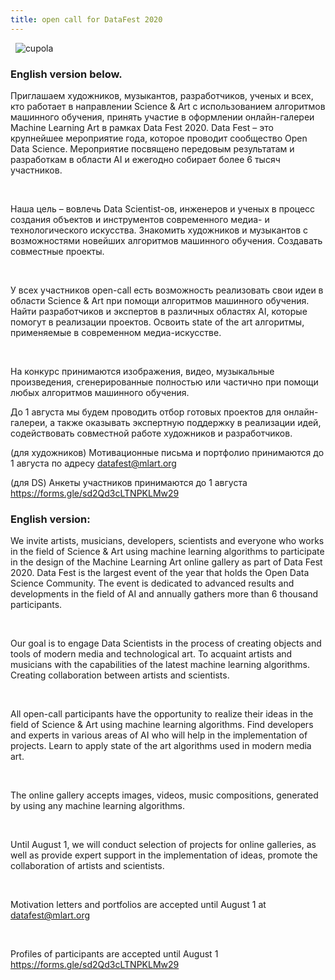 ```yaml
---
title: open call for DataFest 2020
---
```

&nbsp;
![cupola](projects/img/planetarium_keanu.jpg)
### English version below.

Приглашаем художников, музыкантов, разработчиков, ученых и всех, кто работает в направлении Science & Art с использованием алгоритмов машинного обучения, принять участие в оформлении онлайн-галереи Machine Learning Art в рамках Data Fest 2020. Data Fest – это крупнейшее мероприятие года, которое проводит сообщество Open Data Science. Мероприятие посвящено передовым результатам и разработкам в области AI и ежегодно собирает более 6 тысяч участников. 

&nbsp;

Наша цель – вовлечь Data Scientist-ов, инженеров и ученых в процесс создания объектов и инструментов современного медиа- и технологического искусства. Знакомить художников и музыкантов с возможностями новейших алгоритмов машинного обучения. Создавать совместные проекты.  

&nbsp;

У всех участников open-call есть возможность реализовать свои идеи в области Science & Art при помощи алгоритмов машинного обучения. Найти разработчиков и экспертов в различных областях AI, которые помогут в реализации проектов. Освоить state of the art алгоритмы, применяемые в современном медиа-искусстве.
 
&nbsp;

На конкурс принимаются изображения, видео, музыкальные произведения, сгенерированные полностью или частично при помощи любых алгоритмов машинного обучения. 

До 1 августа мы будем проводить отбор готовых проектов для онлайн-галереи, а также оказывать экспертную поддержку в реализации идей, содействовать совместной работе художников и разработчиков. 

(для художников) Мотивационные письма и портфолио принимаются до 1 августа по адресу datafest@mlart.org

(для DS) Анкеты участников принимаются до 1 августа https://forms.gle/sd2Qd3cLTNPKLMw29
&nbsp;

### English version: 

We invite artists, musicians, developers, scientists and everyone who works in the field of Science & Art using machine learning algorithms to participate in the design of the Machine Learning Art online gallery as part of Data Fest 2020. Data Fest is the largest event of the year that holds the Open Data Science Community. The event is dedicated to advanced results and developments in the field of AI and annually gathers more than 6 thousand participants.

&nbsp;

Our goal is to engage Data Scientists in the process of creating objects and tools of modern media and technological art. To acquaint artists and musicians with the capabilities of the latest machine learning algorithms. Creating collaboration between artists and scientists.

&nbsp;

All open-call participants have the opportunity to realize their ideas in the field of Science & Art using machine learning algorithms. Find developers and experts in various areas of AI who will help in the implementation of projects. Learn to apply state of the art algorithms used in modern media art.
 
&nbsp;

The online gallery accepts images, videos, music compositions, generated by using any machine learning algorithms.

&nbsp;

Until August 1, we will conduct selection of projects for online galleries, as well as provide expert support in the implementation of ideas, promote the collaboration of artists and scientists. 

&nbsp;

Motivation letters and portfolios are accepted until August 1 at datafest@mlart.org

&nbsp;

Profiles of participants are accepted until August 1 https://forms.gle/sd2Qd3cLTNPKLMw29

